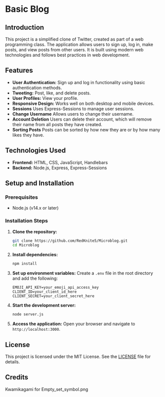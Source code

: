 # Basic Blog

## Introduction
This project is a simplified clone of Twitter, created as part of a web programming class. The application allows users to sign up, log in, make posts, and view posts from other users. It is built using modern web technologies and follows best practices in web development.

## Features
- **User Authentication:** Sign up and log in functionality using basic authentication methods.
- **Tweeting:** Post, like, and delete posts.
- **User Profiles:** View your profile.
- **Responsive Design:** Works well on both desktop and mobile devices.
- **Sessions** Uses Express-Sessions to manage user sessions.
- **Change Username** Allows users to change their username.
- **Account Deletion** Users can delete their account, which will remove their name from all posts they have created.
- **Sorting Posts** Posts can be sorted by how new they are or by how many likes they have.

## Technologies Used
- **Frontend:** HTML, CSS, JavaScript, Handlebars
- **Backend:** Node.js, Express, Express-Sessions

## Setup and Installation

### Prerequisites
- Node.js (v14.x or later)

### Installation Steps
1. **Clone the repository:**
   ```bash
   git clone https://github.com/RedKnite5/Microblog.git
   cd Microblog
   ```

2. **Install dependencies:**
   ```bash
   npm install
   ```

3. **Set up environment variables:**
   Create a `.env` file in the root directory and add the following:
   ```plaintext
   EMOJI_API_KEY=your_emoji_api_access_key
   CLIENT_ID=your_client_id_here
   CLIENT_SECRET=your_client_secret_here
   ```

4. **Start the development server:**
   ```bash
   node server.js
   ```

5. **Access the application:**
   Open your browser and navigate to `http://localhost:3000`.

## License
This project is licensed under the MIT License. See the [LICENSE](LICENSE) file for details.

## Credits
Kwamikagami for Empty_set_symbol.png
